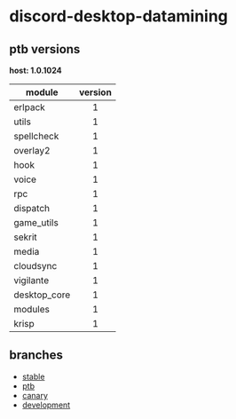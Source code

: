 # discord-desktop-datamining

## ptb versions

**host: 1.0.1024**

| module | version |
| ------ | :-----: |
| erlpack | 1 |
| utils | 1 |
| spellcheck | 1 |
| overlay2 | 1 |
| hook | 1 |
| voice | 1 |
| rpc | 1 |
| dispatch | 1 |
| game_utils | 1 |
| sekrit | 1 |
| media | 1 |
| cloudsync | 1 |
| vigilante | 1 |
| desktop_core | 1 |
| modules | 1 |
| krisp | 1 |

## branches

- [stable](https://github.com/OpenAsar/discord-desktop-datamining/tree/stable)
- [ptb](https://github.com/OpenAsar/discord-desktop-datamining/tree/ptb)
- [canary](https://github.com/OpenAsar/discord-desktop-datamining/tree/canary)
- [development](https://github.com/OpenAsar/discord-desktop-datamining/tree/development)